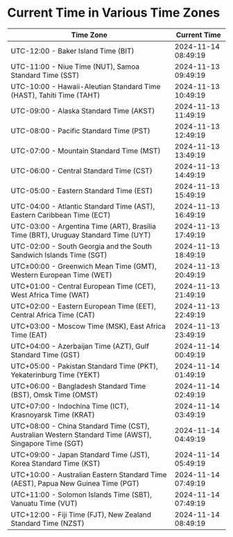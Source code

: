# Current Time in Various Time Zones

| Time Zone | Current Time |
|-----------|--------------|
| UTC-12:00 - Baker Island Time (BIT) | 2024-11-14 08:49:19 |
| UTC-11:00 - Niue Time (NUT), Samoa Standard Time (SST) | 2024-11-13 09:49:19 |
| UTC-10:00 - Hawaii-Aleutian Standard Time (HAST), Tahiti Time (TAHT) | 2024-11-13 10:49:19 |
| UTC-09:00 - Alaska Standard Time (AKST) | 2024-11-13 11:49:19 |
| UTC-08:00 - Pacific Standard Time (PST) | 2024-11-13 12:49:19 |
| UTC-07:00 - Mountain Standard Time (MST) | 2024-11-13 13:49:19 |
| UTC-06:00 - Central Standard Time (CST) | 2024-11-13 14:49:19 |
| UTC-05:00 - Eastern Standard Time (EST) | 2024-11-13 15:49:19 |
| UTC-04:00 - Atlantic Standard Time (AST), Eastern Caribbean Time (ECT) | 2024-11-13 16:49:19 |
| UTC-03:00 - Argentina Time (ART), Brasília Time (BRT), Uruguay Standard Time (UYT) | 2024-11-13 17:49:19 |
| UTC-02:00 - South Georgia and the South Sandwich Islands Time (SGT) | 2024-11-13 18:49:19 |
| UTC±00:00 - Greenwich Mean Time (GMT), Western European Time (WET) | 2024-11-13 20:49:19 |
| UTC+01:00 - Central European Time (CET), West Africa Time (WAT) | 2024-11-13 21:49:19 |
| UTC+02:00 - Eastern European Time (EET), Central Africa Time (CAT) | 2024-11-13 22:49:19 |
| UTC+03:00 - Moscow Time (MSK), East Africa Time (EAT) | 2024-11-13 23:49:19 |
| UTC+04:00 - Azerbaijan Time (AZT), Gulf Standard Time (GST) | 2024-11-14 00:49:19 |
| UTC+05:00 - Pakistan Standard Time (PKT), Yekaterinburg Time (YEKT) | 2024-11-14 01:49:19 |
| UTC+06:00 - Bangladesh Standard Time (BST), Omsk Time (OMST) | 2024-11-14 02:49:19 |
| UTC+07:00 - Indochina Time (ICT), Krasnoyarsk Time (KRAT) | 2024-11-14 03:49:19 |
| UTC+08:00 - China Standard Time (CST), Australian Western Standard Time (AWST), Singapore Time (SGT) | 2024-11-14 04:49:19 |
| UTC+09:00 - Japan Standard Time (JST), Korea Standard Time (KST) | 2024-11-14 05:49:19 |
| UTC+10:00 - Australian Eastern Standard Time (AEST), Papua New Guinea Time (PGT) | 2024-11-14 07:49:19 |
| UTC+11:00 - Solomon Islands Time (SBT), Vanuatu Time (VUT) | 2024-11-14 07:49:19 |
| UTC+12:00 - Fiji Time (FJT), New Zealand Standard Time (NZST) | 2024-11-14 08:49:19 |
